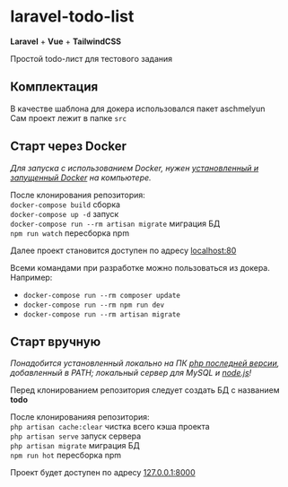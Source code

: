 # laravel-todo-list

**Laravel** + **Vue** + **TailwindCSS**

Простой todo-лист для тестового задания

## Комплектация
В качестве шаблона для докера использовался пакет aschmelyun <br />
Сам проект лежит в папке `src`

## Старт через Docker
*Для запуска с использованием Docker, нужен [установленный и запущенный Docker](https://docs.docker.com/docker-for-windows/install/) на компьютере.* <br />

После клонирования репозитория: <br />
`docker-compose build` сборка <br />
`docker-compose up -d` запуск <br />
`docker-compose run --rm artisan migrate` миграция БД <br />
`npm run watch` пересборка npm <br />

Далее проект становится доступен по адресу [localhost:80](http://localhost:80) <br />

Всеми командами при разработке можно пользоваться из докера. Например:
- `docker-compose run --rm composer update`
- `docker-compose run --rm npm run dev`
- `docker-compose run --rm artisan migrate` 

## Старт вручную
*Понадобится установленный локально на ПК [php последней версии](https://www.php.net/downloads.php), добавленный в PATH; локальный сервер для MySQL и [node.js](https://nodejs.org/)!* <br />

Перед клонированием репозитория следует создать БД с названием **todo** <br />

После клонированияя репозитория: <br />
`php artisan cache:clear` чистка всего кэша проекта <br />
`php artisan serve` запуск сервера <br />
`php artisan migrate` миграция БД <br />
`npm run hot` пересборка npm <br />

Проект будет доступен по адресу [127.0.0.1:8000](http://127.0.0.1:8000)
